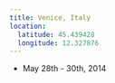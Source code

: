```yaml
---
title: Venice, Italy
location:
  latitude: 45.439428
  longitude: 12.327876
---
```


+ May 28th - 30th, 2014
